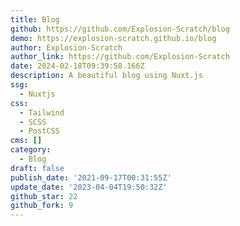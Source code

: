 ```yaml
---
title: Blog
github: https://github.com/Explosion-Scratch/blog
demo: https://explosion-scratch.github.io/blog
author: Explosion-Scratch
author_link: https://github.com/Explosion-Scratch
date: 2024-02-18T09:39:58.166Z
description: A beautiful blog using Nuxt.js
ssg:
  - Nuxtjs
css:
  - Tailwind
  - SCSS
  - PostCSS
cms: []
category:
  - Blog
draft: false
publish_date: '2021-09-17T00:31:55Z'
update_date: '2023-04-04T19:50:32Z'
github_star: 22
github_fork: 9
---
```

